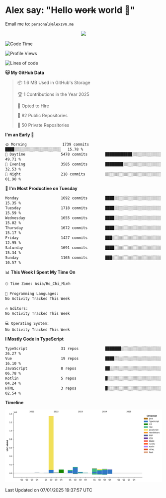 # Alex say: "Hello ~~work~~ world 🐾"
Email me to: `personal@alexzvn.me`


<p align=center>
  <a href="https://skillicons.dev">
    <img src="https://skillicons.dev/icons?i=ts,js,php,nodejs,bun,vue,nuxt,react,svelte,tauri,laravel,rust,mongodb,docker,electron,redis,rabbitmq,tailwind,git,cloudflare,elysia,mysql,nginx,rollupjs,sentry,ubuntu,yarn,html,css,vite" />
  </a>
</p>

<!--START_SECTION:waka-->
![Code Time](http://img.shields.io/badge/Code%20Time-1%2C066%20hrs%2055%20mins-blue)

![Profile Views](http://img.shields.io/badge/Profile%20Views-1-blue)

![Lines of code](https://img.shields.io/badge/From%20Hello%20World%20I%27ve%20Written-2.1%20million%20lines%20of%20code-blue)

**🐱 My GitHub Data** 

> 📦 1.6 MB Used in GitHub's Storage 
 > 
> 🏆 1 Contributions in the Year 2025
 > 
> 💼 Opted to Hire
 > 
> 📜 82 Public Repositories 
 > 
> 🔑 50 Private Repositories 
 > 
**I'm an Early 🐤** 

```text
🌞 Morning                1739 commits        ████░░░░░░░░░░░░░░░░░░░░░   15.78 % 
🌆 Daytime                5478 commits        ████████████░░░░░░░░░░░░░   49.71 % 
🌃 Evening                3585 commits        ████████░░░░░░░░░░░░░░░░░   32.53 % 
🌙 Night                  218 commits         ░░░░░░░░░░░░░░░░░░░░░░░░░   01.98 % 
```
📅 **I'm Most Productive on Tuesday** 

```text
Monday                   1692 commits        ████░░░░░░░░░░░░░░░░░░░░░   15.35 % 
Tuesday                  1718 commits        ████░░░░░░░░░░░░░░░░░░░░░   15.59 % 
Wednesday                1655 commits        ████░░░░░░░░░░░░░░░░░░░░░   15.02 % 
Thursday                 1672 commits        ████░░░░░░░░░░░░░░░░░░░░░   15.17 % 
Friday                   1427 commits        ███░░░░░░░░░░░░░░░░░░░░░░   12.95 % 
Saturday                 1691 commits        ████░░░░░░░░░░░░░░░░░░░░░   15.34 % 
Sunday                   1165 commits        ███░░░░░░░░░░░░░░░░░░░░░░   10.57 % 
```


📊 **This Week I Spent My Time On** 

```text
🕑︎ Time Zone: Asia/Ho_Chi_Minh

💬 Programming Languages: 
No Activity Tracked This Week

🔥 Editors: 
No Activity Tracked This Week

💻 Operating System: 
No Activity Tracked This Week
```

**I Mostly Code in TypeScript** 

```text
TypeScript               31 repos            ███████░░░░░░░░░░░░░░░░░░   26.27 % 
Vue                      19 repos            ████░░░░░░░░░░░░░░░░░░░░░   16.10 % 
JavaScript               8 repos             ██░░░░░░░░░░░░░░░░░░░░░░░   06.78 % 
Kotlin                   5 repos             █░░░░░░░░░░░░░░░░░░░░░░░░   04.24 % 
HTML                     3 repos             █░░░░░░░░░░░░░░░░░░░░░░░░   02.54 % 
```



**Timeline**

![Lines of Code chart](https://raw.githubusercontent.com/alexzvn/alexzvn/main/assets/bar_graph.png)


 Last Updated on 07/01/2025 19:37:57 UTC
<!--END_SECTION:waka-->
